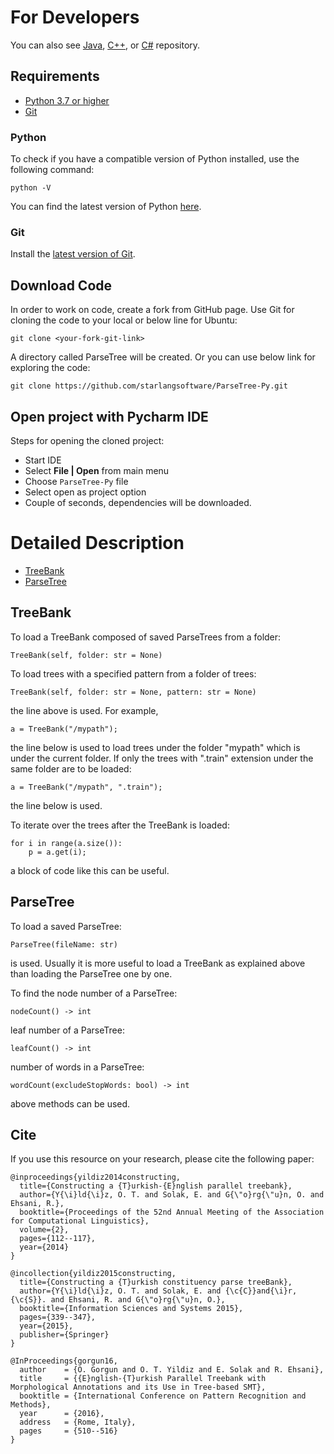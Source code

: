 For Developers
============

You can also see [Java](https://github.com/starlangsoftware/ParseTree), [C++](https://github.com/starlangsoftware/ParseTree-CPP), or [C#](https://github.com/starlangsoftware/ParseTree-CS) repository.

## Requirements

* [Python 3.7 or higher](#python)
* [Git](#git)

### Python 

To check if you have a compatible version of Python installed, use the following command:

    python -V
    
You can find the latest version of Python [here](https://www.python.org/downloads/).

### Git

Install the [latest version of Git](https://git-scm.com/book/en/v2/Getting-Started-Installing-Git).

## Download Code

In order to work on code, create a fork from GitHub page. 
Use Git for cloning the code to your local or below line for Ubuntu:

	git clone <your-fork-git-link>

A directory called ParseTree will be created. Or you can use below link for exploring the code:

	git clone https://github.com/starlangsoftware/ParseTree-Py.git

## Open project with Pycharm IDE

Steps for opening the cloned project:

* Start IDE
* Select **File | Open** from main menu
* Choose `ParseTree-Py` file
* Select open as project option
* Couple of seconds, dependencies will be downloaded. 

Detailed Description
============

+ [TreeBank](#treebank)
+ [ParseTree](#parsetree)

## TreeBank

To load a TreeBank composed of saved ParseTrees from a folder:

	TreeBank(self, folder: str = None)

To load trees with a specified pattern from a folder of trees: 

	TreeBank(self, folder: str = None, pattern: str = None)
		
the line above is used. For example,

	a = TreeBank("/mypath");

the line below is used to load trees under the folder "mypath" which is under the current folder. If only the trees with ".train" extension under the same folder are to be loaded:

	a = TreeBank("/mypath", ".train");

the line below is used. 

To iterate over the trees after the TreeBank is loaded:

	for i in range(a.size()):
		p = a.get(i);
	
a block of code like this can be useful.

## ParseTree

To load a saved ParseTree:

	ParseTree(fileName: str)
	
is used. Usually it is more useful to load a TreeBank as explained above than loading the ParseTree one by one.

To find the node number of a ParseTree:

	nodeCount() -> int
	
leaf number of a ParseTree:

	leafCount() -> int
	
number of words in a ParseTree:

	wordCount(excludeStopWords: bool) -> int
	
above methods can be used.

## Cite
If you use this resource on your research, please cite the following paper: 

```
@inproceedings{yildiz2014constructing,
  title={Constructing a {T}urkish-{E}nglish parallel treebank},
  author={Y{\i}ld{\i}z, O. T. and Solak, E. and G{\"o}rg{\"u}n, O. and Ehsani, R.},
  booktitle={Proceedings of the 52nd Annual Meeting of the Association for Computational Linguistics},
  volume={2},
  pages={112--117},
  year={2014}
}

@incollection{yildiz2015constructing,
  title={Constructing a {T}urkish constituency parse treeBank},
  author={Y{\i}ld{\i}z, O. T. and Solak, E. and {\c{C}}and{\i}r, {\c{S}}. and Ehsani, R. and G{\"o}rg{\"u}n, O.},
  booktitle={Information Sciences and Systems 2015},
  pages={339--347},
  year={2015},
  publisher={Springer}
}

@InProceedings{gorgun16,
  author    = {O. Gorgun and O. T. Yildiz and E. Solak and R. Ehsani},
  title     = {{E}nglish-{T}urkish Parallel Treebank with Morphological Annotations and its Use in Tree-based SMT},
  booktitle = {International Conference on Pattern Recognition and Methods},
  year      = {2016},
  address   = {Rome, Italy},
  pages     = {510--516}
}
